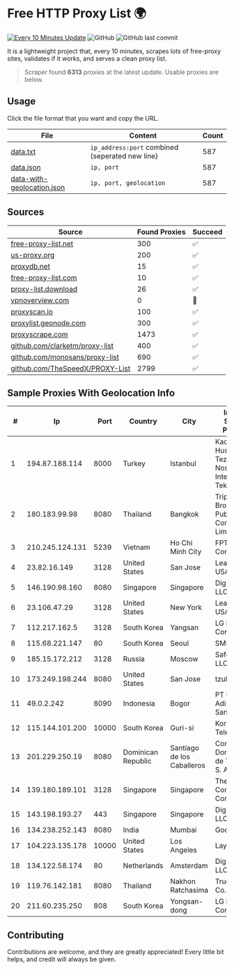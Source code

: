 
# Free HTTP Proxy List 🌍

[![Every 10 Minutes Update](https://github.com/mertguvencli/http-proxy-list/actions/workflows/main.yml/badge.svg?branch=main)](https://github.com/mertguvencli/http-proxy-list/actions/workflows/main.yml)
![GitHub](https://img.shields.io/github/license/mertguvencli/http-proxy-list)
![GitHub last commit](https://img.shields.io/github/last-commit/mertguvencli/http-proxy-list)

It is a lightweight project that, every 10 minutes, scrapes lots of free-proxy sites, validates if it works, and serves a clean proxy list.


> Scraper found **6313** proxies at the latest update. Usable proxies are below.

## Usage

Click the file format that you want and copy the URL.


|File|Content|Count|
|----|-------|-----|
|[data.txt](https://raw.githubusercontent.com/mertguvencli/http-proxy-list/main/proxy-list/data.txt)|`ip_address:port` combined (seperated new line)|587|
|[data.json](https://raw.githubusercontent.com/mertguvencli/http-proxy-list/main/proxy-list/data.json)|`ip, port`|587|
|[data-with-geolocation.json](https://raw.githubusercontent.com/mertguvencli/http-proxy-list/main/proxy-list/data-with-geolocation.json)|`ip, port, geolocation`|587|

## Sources

|Source|Found Proxies|Succeed|
|------|-------------|-------|
|[free-proxy-list.net](https://free-proxy-list.net)|300|✅|
|[us-proxy.org](https://www.us-proxy.org)|200|✅|
|[proxydb.net](http://proxydb.net)|15|✅|
|[free-proxy-list.com](https://free-proxy-list.com/?page=&port=&type%5B%5D=http&type%5B%5D=https&up_time=0&search=Search)|10|✅|
|[proxy-list.download](https://www.proxy-list.download/HTTP)|26|✅|
|[vpnoverview.com](https://vpnoverview.com/privacy/anonymous-browsing/free-proxy-servers)|0|🚫|
|[proxyscan.io](https://www.proxyscan.io)|100|✅|
|[proxylist.geonode.com](https://proxylist.geonode.com/api/proxy-list?limit=300&page=1&sort_by=lastChecked&sort_type=desc&protocols=http,https)|300|✅|
|[proxyscrape.com](https://api.proxyscrape.com/v2/?request=displayproxies&protocol=http&timeout=10000&country=all&ssl=all&anonymity=all)|1473|✅|
|[github.com/clarketm/proxy-list](https://raw.githubusercontent.com/clarketm/proxy-list/master/proxy-list-raw.txt)|400|✅|
|[github.com/monosans/proxy-list](https://raw.githubusercontent.com/monosans/proxy-list/main/proxies/http.txt)|690|✅|
|[github.com/TheSpeedX/PROXY-List](https://raw.githubusercontent.com/TheSpeedX/PROXY-List/master/http.txt)|2799|✅|


## Sample Proxies With Geolocation Info

|#|Ip|Port|Country|City|Internet Service Provider|
|-|--|----|-------|----|-------------------------|
|1|194.87.188.114|8000|Turkey|Istanbul|Kadir Huseyin Tezcan Nosspeed Internet Teknolojileri|
|2|180.183.99.98|8080|Thailand|Bangkok|Triple T Broadband Public Company Limited|
|3|210.245.124.131|5239|Vietnam|Ho Chi Minh City|FPT Telecom Company|
|4|23.82.16.149|3128|United States|San Jose|Leaseweb USA, Inc.|
|5|146.190.98.160|8080|Singapore|Singapore|DigitalOcean, LLC|
|6|23.106.47.29|3128|United States|New York|Leaseweb USA, Inc.|
|7|112.217.162.5|3128|South Korea|Yangsan|LG DACOM Corporation|
|8|115.68.221.147|80|South Korea|Seoul|SMILESERV|
|9|185.15.172.212|3128|Russia|Moscow|SafeData LLC|
|10|173.249.198.244|8080|United States|San Jose|tzulo, inc.|
|11|49.0.2.242|8090|Indonesia|Bogor|PT Usaha Adi Sanggoro|
|12|115.144.101.200|10000|South Korea|Guri-si|Korea Telecom|
|13|201.229.250.19|8080|Dominican Republic|Santiago de los Caballeros|Compañía Dominicana de Teléfonos S. A.|
|14|139.180.189.101|3128|Singapore|Singapore|The Constant Company|
|15|143.198.193.27|443|Singapore|Singapore|DigitalOcean, LLC|
|16|134.238.252.143|8080|India|Mumbai|Google LLC|
|17|104.223.135.178|10000|United States|Los Angeles|LayerHost|
|18|134.122.58.174|80|Netherlands|Amsterdam|DigitalOcean, LLC|
|19|119.76.142.181|8080|Thailand|Nakhon Ratchasima|True Internet Co., Ltd.|
|20|211.60.235.250|808|South Korea|Yongsan-dong|LG DACOM Corporation|



## Contributing

Contributions are welcome, and they are greatly appreciated! Every
little bit helps, and credit will always be given.

